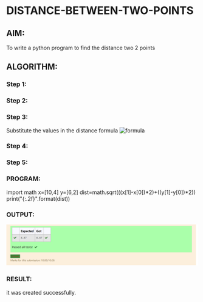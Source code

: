 # DISTANCE-BETWEEN-TWO-POINTS

## AIM:
To write a python program to find the distance two 2 points
## ALGORITHM:
### Step 1: 
### Step 2: 
### Step 3: 
Substitute the values in the distance formula  ![formula](/formula.jpg)
### Step 4: 
### Step 5: 
### PROGRAM:
import math
x=[10,4]
y=[6,2]
dist=math.sqrt(((x[1]-x[0])*2)+((y[1]-y[0])*2))
print("{:.2f}".format(dist))
  


### OUTPUT:
![output](/EEE.png)




### RESULT:
it was created successfully.
